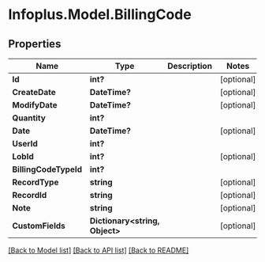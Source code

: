 # Infoplus.Model.BillingCode
## Properties

Name | Type | Description | Notes
------------ | ------------- | ------------- | -------------
**Id** | **int?** |  | [optional] 
**CreateDate** | **DateTime?** |  | [optional] 
**ModifyDate** | **DateTime?** |  | [optional] 
**Quantity** | **int?** |  | 
**Date** | **DateTime?** |  | [optional] 
**UserId** | **int?** |  | 
**LobId** | **int?** |  | [optional] 
**BillingCodeTypeId** | **int?** |  | 
**RecordType** | **string** |  | [optional] 
**RecordId** | **string** |  | [optional] 
**Note** | **string** |  | [optional] 
**CustomFields** | **Dictionary&lt;string, Object&gt;** |  | [optional] 

[[Back to Model list]](../README.md#documentation-for-models) [[Back to API list]](../README.md#documentation-for-api-endpoints) [[Back to README]](../README.md)

